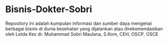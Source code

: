 # Bisnis-Dokter-Sobri
Repository ini adalah kumpulan informasi dan sumber daya mengenai berbagai bisnis di dunia kesehatan yang dijalankan atau direkomendasikan oleh Letda Kes dr. Muhammad Sobri Maulana, S.Kom, CEH, OSCP, OSCE
